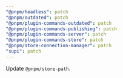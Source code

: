 ```yaml
---
"@pnpm/headless": patch
"@pnpm/outdated": patch
"@pnpm/plugin-commands-outdated": patch
"@pnpm/plugin-commands-publishing": patch
"@pnpm/plugin-commands-server": patch
"@pnpm/plugin-commands-store": patch
"@pnpm/store-connection-manager": patch
"supi": patch
---
```


Update `@pnpm/store-path`.
